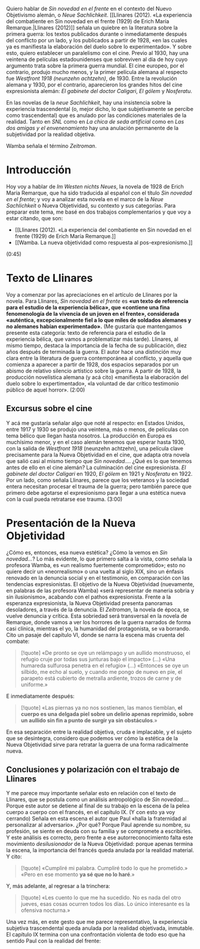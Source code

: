 Quiero hablar de *Sin novedad en el frente* en el contexto del Nuevo Objetivismo alemán, o *Neue Sachlichkeit*.
[[Llinares (2012). «La experiencia del combatiente en Sin novedad en el frente (1929) de Erich María Remarque.|Llinares (2012)]] señala un quiebre en la literatura sobre la primera guerra: los textos publicados durante o inmediatamente después del conflicto por un lado, y los publicados a partir de 1928, «en las cuales ya es manifiesta la elaboración del duelo sobre lo experimentado». 
Y sobre esto, quiero establecer un paralelismo con el cine.
Previo al 1930, hay una veintena de películas estadounidenses que sobreviven al día de hoy cuyo argumento trata sobre la primera guerra mundial. El cine europeo, por el contrario, produjo mucho menos, y la primer película alemana al respecto fue _Westfront 1918 (neunzehn achtzehn)_, de 1930. Entre la revolución alemana y 1930, por el contrario, aparecieron los grandes hitos del cine expresionista alemán: *El gabinete del doctor Caligari*, *El gólem* y *Nosferatu*. 

En las novelas de la _neue Sachlichkeit_, hay una insistencia sobre la experiencia trascendental (o, mejor dicho, lo que subjetivamente se percibe como trascendental) que es anulado por las condiciones materiales de la realidad. Tanto en _SNL_ como en _La chica de seda artificial_ como en _Las dos amigas y el envenenamiento_ hay una anulación permanente de la subjetividad por la realidad objetiva. 

Wamba señala el término *Zeitroman*. 

# Introducción
Hoy voy a hablar de *Im Westen nichts Neues*, la novela de 1928 de Erich Maria Remarque, que ha sido traducida al español con el título *Sin novedad en el frente*; y voy a analizar esta novela en el marco de la *Neue Sachlichkeit* o Nueva Objetividad, su contexto y sus categorías. 
Para preparar este tema, me basé en dos trabajos complementarios y que voy a estar citando, que son:
- [[Llinares (2012). «La experiencia del combatiente en Sin novedad en el frente (1929) de Erich María Remarque.]]
- [[Wamba. La nueva objetividad como respuesta al pos-expresionismo.]]

(0:45)
# Texto de Llinares
Voy a comenzar por las apreciaciones en el artículo de Llinares por la novela. Para Llinares, *Sin novedad en el frente* es **«un texto de referencia para el estudio de la experiencia bélica», que «contiene una fina fenomenología de la vivencia de un joven en el frente», considerada «auténtica, excepcionalmente fiel a lo que miles de soldados alemanes y no alemanes habían experimentado».** (Me gustaría que mantengamos presente esta categoría: texto de referencia para el estudio de la experiencia bélica, que vamos a problematizar más tarde). 
Llinares, al mismo tiempo, destaca la importancia de la fecha de su publicación, diez años después de terminada la guerra. El autor hace una distinción muy clara entre la literatura de guerra contemporánea al conflicto, y aquella que comienza a aparecer a partir de 1928, dos espacios separados por un abismo de relativo silencio artístico sobre la guerra. A partir de 1928, la producción novelística alemana (y acá cito) «manifiesta la elaboración del duelo sobre lo expertimentado», «la voluntad de dar crítico testimonio público de aquel horror».
(2:00)
## Excursus sobre el cine
Y acá me gustaría señalar algo que noté al respecto: en Estados Unidos, entre 1917 y 1930 se produjo una veintena, más o menos, de películas con tema bélico que llegan hasta nosotros. La producción en Europa es muchísimo menor, y en el caso alemán tenemos que esperar hasta 1930, con la salida de *Westfront 1918* (neunzehn achtzehn), una película clave precisamente para la Nueva Objetividad en el cine, que adapta otra novela que salió casi al mismo tiempo que *Sin novedad…*. ¿Qué es lo que tenemos antes de ello en el cine alemán? La culminación del cine expresionista. *El gabinete del doctor Caligari* en 1920, *El gólem* en 1921 y *Nosferatu* en 1922. 
Por un lado, como señala Llinares, parece que los veteranos y la sociedad entera necesitan procesar el trauma de la guerra; pero también parece que primero debe agotarse el expresionismo para llegar a una estética nueva con la cual pueda retratarse ese trauma.
(3:00)

# Presentación de la Nueva Objetividad
¿Cómo es, entonces, esa nueva estética? ¿Cómo la vemos en *Sin novedad…*? Lo más evidente, lo que primero salta a la vista, como señala la profesora Wamba, es «un realismo fuertemente comprometido»; esto no quiere decir un «neorrealismo» o una vuelta al siglo XIX, sino un énfasis renovado en la denuncia social y en el testimonio, en comparación con las tendencias expresionistas. 
El objetivo de la Nueva Objetividad (nuevamente, en palabras de las profesora Wamba) «será representar de maneria sobria y sin ilusionismo», acabando con el pathos expresionista.
Frente a la esperanza expresionista, la Nueva Objetividad presenta panoramas desoladores, a través de la denuncia. El *Zeitroman*, la novela de época, se vuelve denuncia y crítica. 
Esta sobriedad será transversal en la novela de Remarque, donde vamos a ver los horrores de la guerra narrados de forma casi clínica, mientras el yo, la humanidad del protagonista, se va borrando. 
Cito un pasaje del capítulo VI, donde se narra la escena más cruenta del combate:

> [!quote] 
> «De pronto se oye un relámpago y un aullido monstruoso, el refugio cruje por todas sus junturas bajo el impacto» (…) «Una humareda sulfurosa penetra en el refugio» (…)
> «Entonces se oye un silbido, me echo al suelo, y cuando me pongo de nuevo en pie, el parapeto está cubierto de metralla ardiente, trozos de carne y de uniforme.»

E inmediatamente después:
> [!quote] 
> «Las piernas ya no nos sostienen, las manos tiemblan, **el cuerpo es una delgada piel sobre un delirio apenas reprimido, sobre un aullido sin fin a punto de surgir ya sin obstáculos**.»

En esa separación entre la realidad objetiva, cruda e implacable, y el sujeto que se desintegra, considero que podemos ver cómo la estética de la Nueva Objetividad sirve para retratar la guerra de una forma radicalmente nueva. 
## Conclusiones y polarización con el trabajo de Llinares
Y me parece muy importante señalar esto en relación con el texto de Llinares, que se postula como un análisis antropológico de *Sin novedad…*. Porque este autor se detiene al final de su trabajo en la escena de la pelea cuerpo a cuerpo con el francés, en el capítulo IX. (Y con esto ya voy cerrando) Señala en esta escena el autor que Paul «halla la fraternidad al personalizar al adversario». ¿Por qué? Porque Paul aprende su nombre, su profesión, se siente en deuda con su familia y se compromete a escribirles. Y este análisis es correcto, pero frente a ese autorreconocimiento falta este movimiento *desilusionador* de la Nueva Objetividad: porque apenas termina la escena, la importancia del francés queda anulada por la realidad material. Y cito:

> [!quote] 
> «Cumpliré mi palabra. Cumpliré todo lo que he prometido.»
> «Pero en ese momento **ya sé que no lo haré**.»

Y, más adelante, al regresar a la trinchera:
> [!quote] 
> «Les cuento lo que me ha sucedido. No es nada del otro jueves, esas cosas ocurren todos los días. Lo único interesante es la ofensiva nocturna.»

Una vez más, en este gesto que me parece representativo, la experiencia subjetiva trascendental queda anulada por la realidad objetivada, inmutable. El capítulo IX termina con una confrontación violenta de todo eso que ha sentido Paul con la realidad del frente:


